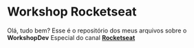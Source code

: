 <h1>Workshop Rocketseat</h1>
<p>Olá, tudo bem? Esse é o repositório dos meus arquivos sobre o <strong>WorkshopDev</strong> Especial do canal <strong><a href="https://www.youtube.com/channel/UCSfwM5u0Kce6Cce8_S72olg">Rocketseat</a></strong></p>
